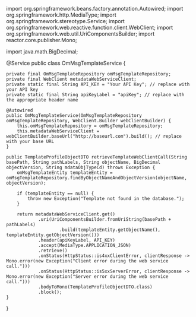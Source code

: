 import org.springframework.beans.factory.annotation.Autowired;
import org.springframework.http.MediaType;
import org.springframework.stereotype.Service;
import org.springframework.web.reactive.function.client.WebClient;
import org.springframework.web.util.UriComponentsBuilder;
import reactor.core.publisher.Mono;

import java.math.BigDecimal;

@Service
public class OmMsgTemplateService {

    private final OmMsgTemplateRepository omMsgTemplateRepository;
    private final WebClient metadataWebServiceClient;
    private static final String API_KEY = "Your API Key"; // replace with your API key
    private static final String apiKeyLabel = "apiKey"; // replace with the appropriate header name

    @Autowired
    public OmMsgTemplateService(OmMsgTemplateRepository omMsgTemplateRepository, WebClient.Builder webClientBuilder) {
        this.omMsgTemplateRepository = omMsgTemplateRepository;
        this.metadataWebServiceClient = webClientBuilder.baseUrl("http://baseurl.com").build(); // replace with your base URL
    }

    public TemplateProfileObjectDTO retrieveTemplateWebClientCall(String basePath, String pathLabels, String objectName, BigDecimal objectVersion, String mdataObjTypeCd) throws Exception {
        omMsgTemplateEntity templateEntity = omMsgTemplateRepository.findByObjectNameAndObjectVersion(objectName, objectVersion);

        if (templateEntity == null) {
            throw new Exception("Template not found in the database.");
        }

        return metadataWebServiceClient.get()
                .uri(UriComponentsBuilder.fromUriString(basePath + pathLabels)
                        .build(templateEntity.getObjectName(), templateEntity.getObjectVersion()))
                .header(apiKeyLabel, API_KEY)
                .accept(MediaType.APPLICATION_JSON)
                .retrieve()
                .onStatus(HttpStatus::is4xxClientError, clientResponse -> Mono.error(new Exception("Client error during the web service call.")))
                .onStatus(HttpStatus::is5xxServerError, clientResponse -> Mono.error(new Exception("Server error during the web service call.")))
                .bodyToMono(TemplateProfileObjectDTO.class)
                .block();
    }
}
